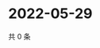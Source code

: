 # 2022-05-29

共 0 条

<!-- BEGIN WEIBO -->
<!-- 最后更新时间 Sun May 29 2022 00:23:30 GMT+0800 (China Standard Time) -->

<!-- END WEIBO -->
